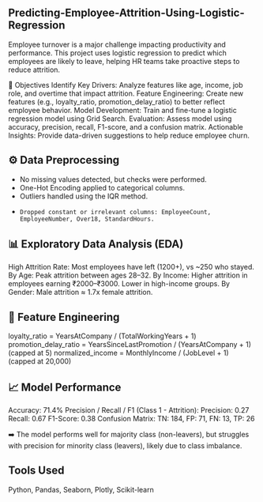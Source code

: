 ## Predicting-Employee-Attrition-Using-Logistic-Regression
Employee turnover is a major challenge impacting productivity and performance. This project uses logistic regression to predict which employees are likely to leave, helping HR teams take proactive steps to reduce attrition.

📌 Objectives
Identify Key Drivers: Analyze features like age, income, job role, and overtime that impact attrition.
Feature Engineering: Create new features (e.g., loyalty_ratio, promotion_delay_ratio) to better reflect employee behavior.
Model Development: Train and fine-tune a logistic regression model using Grid Search.
Evaluation: Assess model using accuracy, precision, recall, F1-score, and a confusion matrix.
Actionable Insights: Provide data-driven suggestions to help reduce employee churn.

## ⚙️ Data Preprocessing
+  No missing values detected, but checks were performed.
 +    One-Hot Encoding applied to categorical columns.
  +   Outliers handled using the IQR method.
+     Dropped constant or irrelevant columns: EmployeeCount, EmployeeNumber, Over18, StandardHours.

## 📊 Exploratory Data Analysis (EDA)
   High Attrition Rate: Most employees have left (1200+), vs ~250 who stayed.
   By Age: Peak attrition between ages 28–32.
   By Income: Higher attrition in employees earning ₹2000–₹3000. Lower in high-income groups.
   By Gender: Male attrition ≈ 1.7x female attrition.

## 🧪 Feature Engineering
loyalty_ratio = YearsAtCompany / (TotalWorkingYears + 1)
promotion_delay_ratio = YearsSinceLastPromotion / (YearsAtCompany + 1) (capped at 5)
normalized_income = MonthlyIncome / (JobLevel + 1) (capped at 20,000)

## 📈 Model Performance
Accuracy: 71.4%
Precision / Recall / F1 (Class 1 - Attrition):
Precision: 0.27
Recall: 0.67
F1-Score: 0.38
Confusion Matrix:
TN: 184, FP: 71, FN: 13, TP: 26

➡️ The model performs well for majority class (non-leavers), but struggles with precision for minority class (leavers), likely due to class imbalance.

## Tools Used
Python, Pandas, Seaborn, Plotly, Scikit-learn
